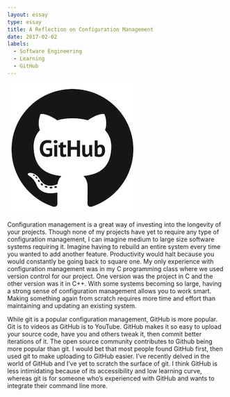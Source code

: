 ```yaml
---
layout: essay
type: essay
title: A Reflection on Configuration Management
date: 2017-02-02
labels:
  - Software Engineering
  - Learning
  - GitHub
---
```


<img class="ui tiny left circular floated image" src="../images/github.jpg.gif">

Configuration management is a great way of investing into the longevity of your projects. Though none of my projects have yet to require any type of configuration management, I can imagine medium to large size software systems requiring it. Imagine having to rebuild an entire system every time you wanted to add another feature. Productivity would halt because you would constantly be going back to square one. My only experience with configuration management was in my C programming class where we used version control for our project. One version was the project in C and the other version was it in C++. With some systems becoming so large, having a strong sense of configuration management allows you to work smart. Making something again from scratch requires more time and effort than maintaining and updating an existing system.


While git is a popular configuration management, GitHub is more popular. Git is to videos as GitHub is to YouTube. GitHub makes it so easy to upload your source code, have you and others tweak it, then commit better iterations of it. The open source community contributes to Github being more popular than git. I would bet that most people found GitHub first, then used git to make uploading to GitHub easier. I’ve recently delved in the world of GitHub and I’ve yet to scratch the surface of git. I think GitHub is less intimidating because of its accessibility and low learning curve, whereas git is for someone who’s experienced with GitHub and wants to integrate their command line more.



